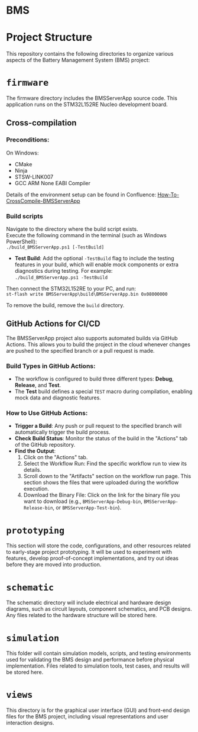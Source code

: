 # BMS

# Project Structure

This repository contains the following directories to organize various aspects of the Battery Management System (BMS) project:

# `firmware`
The firmware directory includes the BMSServerApp source code. This application runs on the STM32L152RE Nucleo development board.   

## Cross-compilation
### Preconditions:
On Windows:   
- CMake
- Ninja
- STSW-LINK007
- GCC ARM None EABI Compiler

Details of the environment setup can be found in Confluence: [How-To-CrossCompile-BMSServerApp](https://liyuanliull.atlassian.net/wiki/spaces/BMSDEVELOP/pages/426109/How-to+Set+Up+Environment+and+Building+the+BMSServerApp)

### Build scripts
Navigate to the directory where the build script exists.   
Execute the following command in the terminal (such as Windows PowerShell):  
`./build_BMSServerApp.ps1 [-TestBuild]`   

- **Test Build**: Add the optional `-TestBuild` flag to include the testing features in your build, which will enable mock components or extra diagnostics during testing. For example:  
  `./build_BMSServerApp.ps1 -TestBuild`

Then connect the STM32L152RE to your PC, and run:    
`st-flash write BMSServerApp\build\BMSServerApp.bin 0x08000000`   

To remove the build, remove the `build` directory.

## GitHub Actions for CI/CD
The BMSServerApp project also supports automated builds via GitHub Actions. This allows you to build the project in the cloud whenever changes are pushed to the specified branch or a pull request is made.

### Build Types in GitHub Actions:
- The workflow is configured to build three different types: **Debug**, **Release**, and **Test**.
- The **Test** build defines a special `TEST` macro during compilation, enabling mock data and diagnostic features.

### How to Use GitHub Actions:
- **Trigger a Build**: Any push or pull request to the specified branch will automatically trigger the build process.
- **Check Build Status**: Monitor the status of the build in the "Actions" tab of the GitHub repository.
- **Find the Output**:   
  1. Click on the "Actions" tab.
  2. Select the Workflow Run: Find the specific workflow run to view its details.
  3. Scroll down to the "Artifacts" section on the workflow run page. This section shows the files that were uploaded during the workflow execution.
  4. Download the Binary File:  Click on the link for the binary file you want to download (e.g., `BMSServerApp-Debug-bin`, `BMSServerApp-Release-bin`, or `BMSServerApp-Test-bin`).   

# `prototyping`
This section will store the code, configurations, and other resources related to early-stage project prototyping. It will be used to experiment with features, develop proof-of-concept implementations, and try out ideas before they are moved into production.

# `schematic`
The schematic directory will include electrical and hardware design diagrams, such as circuit layouts, component schematics, and PCB designs. Any files related to the hardware structure will be stored here.

# `simulation`
This folder will contain simulation models, scripts, and testing environments used for validating the BMS design and performance before physical implementation. Files related to simulation tools, test cases, and results will be stored here.

# `views`
This directory is for the graphical user interface (GUI) and front-end design files for the BMS project, including visual representations and user interaction designs.
